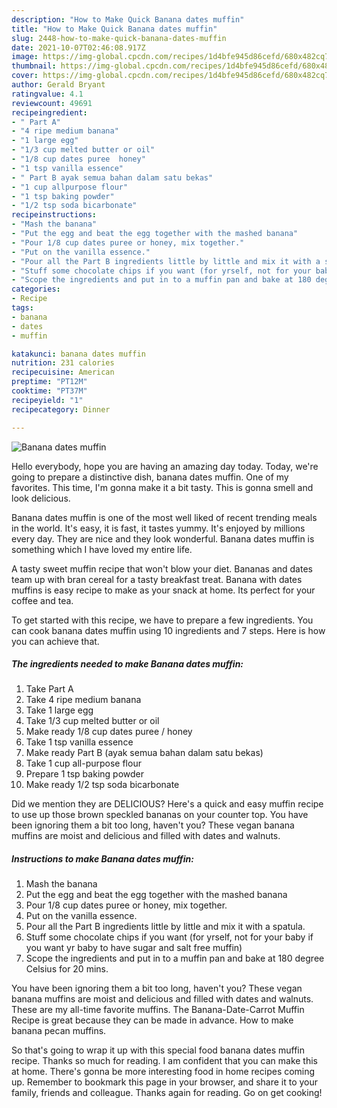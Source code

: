 ```yaml
---
description: "How to Make Quick Banana dates muffin"
title: "How to Make Quick Banana dates muffin"
slug: 2448-how-to-make-quick-banana-dates-muffin
date: 2021-10-07T02:46:08.917Z
image: https://img-global.cpcdn.com/recipes/1d4bfe945d86cefd/680x482cq70/banana-dates-muffin-recipe-main-photo.jpg
thumbnail: https://img-global.cpcdn.com/recipes/1d4bfe945d86cefd/680x482cq70/banana-dates-muffin-recipe-main-photo.jpg
cover: https://img-global.cpcdn.com/recipes/1d4bfe945d86cefd/680x482cq70/banana-dates-muffin-recipe-main-photo.jpg
author: Gerald Bryant
ratingvalue: 4.1
reviewcount: 49691
recipeingredient:
- " Part A"
- "4 ripe medium banana"
- "1 large egg"
- "1/3 cup melted butter or oil"
- "1/8 cup dates puree  honey"
- "1 tsp vanilla essence"
- " Part B ayak semua bahan dalam satu bekas"
- "1 cup allpurpose flour"
- "1 tsp baking powder"
- "1/2 tsp soda bicarbonate"
recipeinstructions:
- "Mash the banana"
- "Put the egg and beat the egg together with the mashed banana"
- "Pour 1/8 cup dates puree or honey, mix together."
- "Put on the vanilla essence."
- "Pour all the Part B ingredients little by little and mix it with a spatula."
- "Stuff some chocolate chips if you want (for yrself, not for your baby if you want yr baby to have sugar and salt free muffin)"
- "Scope the ingredients and put in to a muffin pan and bake at 180 degree Celsius for 20 mins."
categories:
- Recipe
tags:
- banana
- dates
- muffin

katakunci: banana dates muffin 
nutrition: 231 calories
recipecuisine: American
preptime: "PT12M"
cooktime: "PT37M"
recipeyield: "1"
recipecategory: Dinner

---
```



![Banana dates muffin](https://img-global.cpcdn.com/recipes/1d4bfe945d86cefd/680x482cq70/banana-dates-muffin-recipe-main-photo.jpg)

Hello everybody, hope you are having an amazing day today. Today, we're going to prepare a distinctive dish, banana dates muffin. One of my favorites. This time, I'm gonna make it a bit tasty. This is gonna smell and look delicious.

Banana dates muffin is one of the most well liked of recent trending meals in the world. It's easy, it is fast, it tastes yummy. It's enjoyed by millions every day. They are nice and they look wonderful. Banana dates muffin is something which I have loved my entire life.

A tasty sweet muffin recipe that won&#39;t blow your diet. Bananas and dates team up with bran cereal for a tasty breakfast treat. Banana with dates muffins is easy recipe to make as your snack at home. Its perfect for your coffee and tea.


To get started with this recipe, we have to prepare a few ingredients. You can cook banana dates muffin using 10 ingredients and 7 steps. Here is how you can achieve that.

<!--inarticleads1-->

##### The ingredients needed to make Banana dates muffin:

1. Take  Part A
1. Take 4 ripe medium banana
1. Take 1 large egg
1. Take 1/3 cup melted butter or oil
1. Make ready 1/8 cup dates puree / honey
1. Take 1 tsp vanilla essence
1. Make ready  Part B (ayak semua bahan dalam satu bekas)
1. Take 1 cup all-purpose flour
1. Prepare 1 tsp baking powder
1. Make ready 1/2 tsp soda bicarbonate


Did we mention they are DELICIOUS? Here&#39;s a quick and easy muffin recipe to use up those brown speckled bananas on your counter top. You have been ignoring them a bit too long, haven&#39;t you? These vegan banana muffins are moist and delicious and filled with dates and walnuts. 

<!--inarticleads2-->

##### Instructions to make Banana dates muffin:

1. Mash the banana
1. Put the egg and beat the egg together with the mashed banana
1. Pour 1/8 cup dates puree or honey, mix together.
1. Put on the vanilla essence.
1. Pour all the Part B ingredients little by little and mix it with a spatula.
1. Stuff some chocolate chips if you want (for yrself, not for your baby if you want yr baby to have sugar and salt free muffin)
1. Scope the ingredients and put in to a muffin pan and bake at 180 degree Celsius for 20 mins.


You have been ignoring them a bit too long, haven&#39;t you? These vegan banana muffins are moist and delicious and filled with dates and walnuts. These are my all-time favorite muffins. The Banana-Date-Carrot Muffin Recipe is great because they can be made in advance. How to make banana pecan muffins. 

So that's going to wrap it up with this special food banana dates muffin recipe. Thanks so much for reading. I am confident that you can make this at home. There's gonna be more interesting food in home recipes coming up. Remember to bookmark this page in your browser, and share it to your family, friends and colleague. Thanks again for reading. Go on get cooking!

